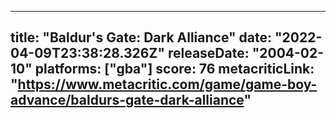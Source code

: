 
---
title: "Baldur's Gate: Dark Alliance"
date: "2022-04-09T23:38:28.326Z"
releaseDate: "2004-02-10"
platforms: ["gba"]
score: 76
metacriticLink: "https://www.metacritic.com/game/game-boy-advance/baldurs-gate-dark-alliance"
---
